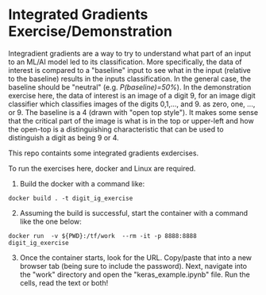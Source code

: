 # Integrated Gradients Exercise/Demonstration
 
Integradient gradients are a way to try to understand what part of an input to an ML/AI model led to its classification.  More specifically, the data of interest is compared to a "baseline" input to see what in the input (relative to the baseline) results in the inputs classification. In the general case, the baseline should be "neutral" (e.g. *P(baseline)=50%*).  In the demonstration exercise here, the data of interest is an image of a digit 9, for an image digit classifier which classifies images of the digits 0,1,..., and 9. as zero, one, ..., or 9.  The baseline is a 4 (drawn with "open top style").  It makes some sense that the critical part of the image is what is in the top or upper-left and how the open-top is a distinguishing characteristic that can be used to distinguish a digit as being 9 or 4.

This repo containts some integrated gradients exdercises.

To run the exercises here, docker and Linux are required.

1.  Build the docker with a command like:
```
docker build . -t digit_ig_exercise
```
2.  Assuming the build is successful, start the container with a command like the one below:

```
docker run  -v ${PWD}:/tf/work  --rm -it -p 8888:8888 digit_ig_exercise
```
3.  Once the container starts, look for the URL.  Copy/paste that into a new browser tab (being sure to include the password).  Next, navigate into the "work" directory and open the "keras_example.ipynb" file.  Run the cells, read the text or both!

